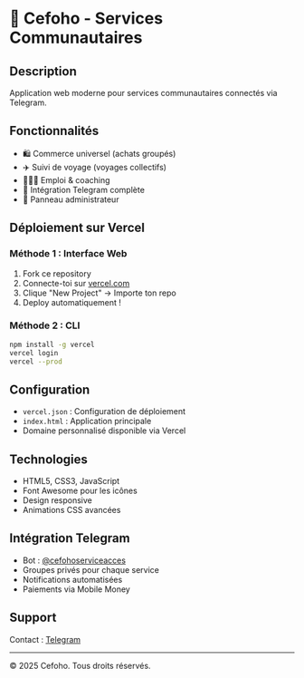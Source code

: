 # 🚀 Cefoho - Services Communautaires

## Description
Application web moderne pour services communautaires connectés via Telegram.

## Fonctionnalités
- 🛍️ Commerce universel (achats groupés)
- ✈️ Suivi de voyage (voyages collectifs)
- 👩🏽‍💼 Emploi & coaching
- 📱 Intégration Telegram complète
- 🔧 Panneau administrateur

## Déploiement sur Vercel

### Méthode 1 : Interface Web
1. Fork ce repository
2. Connecte-toi sur [vercel.com](https://vercel.com)
3. Clique "New Project" → Importe ton repo
4. Deploy automatiquement !

### Méthode 2 : CLI
```bash
npm install -g vercel
vercel login
vercel --prod
```

## Configuration
- `vercel.json` : Configuration de déploiement
- `index.html` : Application principale
- Domaine personnalisé disponible via Vercel

## Technologies
- HTML5, CSS3, JavaScript
- Font Awesome pour les icônes
- Design responsive
- Animations CSS avancées

## Intégration Telegram
- Bot : [@cefohoserviceacces](https://t.me/cefohoserviceacces)
- Groupes privés pour chaque service
- Notifications automatisées
- Paiements via Mobile Money

## Support
Contact : [Telegram](https://t.me/cefohoserviceacces)

---
© 2025 Cefoho. Tous droits réservés.
